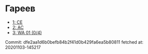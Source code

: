 # Гареев
- [1: CE](1.md)
- [2: AC](2.md)
- [3: WA 01 (0/4)](3.md)

Commit: dfe2aa1d6b0befb84b2f41d0b429fa6ea5b80811
 fetched at: 20201103-145217
